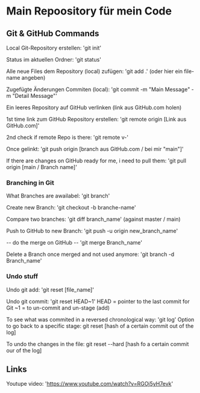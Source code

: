 # Main Repoository für mein Code

## Git & GitHub Commands

Local Git-Repository erstellen: 'git init'

Status im aktuellen Ordner: 'git status'

Alle neue Files dem Repository (local) zufügen: 'git add .' (oder hier ein file-name angeben)

Zugefügte Änderungen Commiten (local): 'git commit -m "Main Message" -m "Detail Message"'


Ein leeres Repository auf GitHub verlinken (link aus GitHub.com holen)

1st time link zum GitHub Repository erstellen: 'git remote origin [Link aus GitHub.com]'

2nd check if remote Repo is there: 'git remote v-'

Once gelinkt: 'git push origin [branch aus GitHub.com / bei mir "main"]'

If there are changes on GitHub ready for me, i need to pull them: 'git pull origin [main / Branch name]'

### Branching in Git

What Branches are awailabel: 'git branch'

Create new Branch: 'git checkout -b branche-name'

Compare two branches: 'git diff branch_name' (against master / main)

Push to GitHub to new Branch: 'git push -u origin new_branch_name'

-- do the merge on GitHub --
'git merge Branch_name'

Delete a Branch once merged and not used anymore: 'git branch -d Branch_name'

### Undo stuff

Undo git add: 'git reset [file_name]'

Undo git commit: 'git reset HEAD~1'
HEAD = pointer to the last commit for Git
~1 = to un-commit and un-stage (add)

To see what was commited in a reversed chronological way: 'git log'
Option to go back to a specific stage: git reset [hash of a certain commit out of the log]

To undo the changes in the file: git reset --hard [hash fo a certain commit our of the log]

## Links

Youtupe video: 'https://www.youtube.com/watch?v=RGOj5yH7evk'